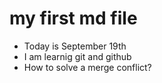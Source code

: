# my first md file

* Today is September 19th
* I am learnig git and github
* How to solve a merge conflict? 
